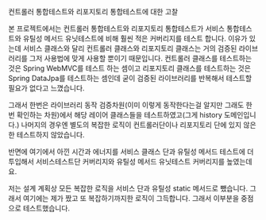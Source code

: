 컨트롤러 통합테스트와 리포지토리 통합테스트에 대한 고찰

본 프로젝트에서는 컨트롤러 통합테스트와 리포지토리 통합테스트가 서비스 통합테스트와 유틸성 메서드 유닛테스트에 비해 훨씬 적은 커버리지를 테스트 합니다.
이유가 있는데 서비스 클래스와 달리 컨트롤러 클래스와 리포지토리 클래스는 거의 검증된 라이브러리를 그저 사용법에 맞게 사용할 뿐이기 때문입니다.
컨트롤러 클래스를 테스트하는 것은 Spring WebMVC를 테스트 하는 셈이고
리포지토리 클래스를 테스트하는 것은 Spring DataJpa를 테스트하는 셈인데 
굳이 검증된 라이브러리를 반복해서 테스트할 필요가 없다고 느꼈습니다.

그래서 한번은 라이브러리 동작 검증차원(이미 이렇게 동작한다는걸 알지만 그래도 한번 확인하는 차원)에서 해당 레이어 클래스들을 테스트하였고(그게 history 도메인입니다.) 
나머지의 경우엔 별도의 복잡한 로직이 컨트롤러단이나 리포지토리 단에 있지 않은 한 테스트하지 않았습니다.

반면에 여기에서 아낀 시간과 에너지를 서비스 클래스 단과 유틸성 메서드 테스트에 더 투입해서 서비스테스트단 커버리지와 유틸성 메서드 유닛테스트 커버리지를 높였는데요.

저는 설계 계획상 모든 복잡한 로직을 서비스 단과 유틸성 static 메서드로 뺐습니다. 
그래서 여기에는 제가 짰고 또 복잡하기까지한 로직이 그득합니다. 그래서 이부분을 중점으로 테스트했습니다.

